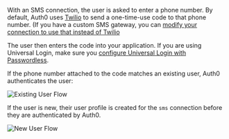 With an SMS connection, the user is asked to enter a phone number. By default, Auth0 uses [Twilio](https://www.twilio.com) to send a one-time-use code to that phone number. (If you have a custom SMS gateway, you can [modify your connection to use that instead of Twilio](/connections/passwordless/guides/use-sms-gateway-passwordless.)

The user then enters the code into your application. If you are using Universal Login, make sure you [configure Universal Login with Passwordless](/dashboard/guides/universal-login/configure-login-page-passwordless).

If the phone number attached to the code matches an existing user, Auth0 authenticates the user:

![Existing User Flow](/media/articles/connections/passwordless/passwordless-authenticated-flow.png)

If the user is new, their user profile is created for the `sms` connection before they are authenticated by Auth0.

![New User Flow](/media/articles/connections/passwordless/passwordless-create-user-flow.png)

